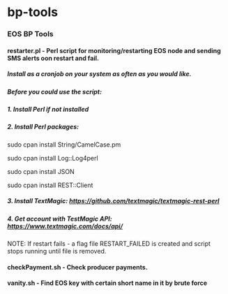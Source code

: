 # bp-tools
### EOS BP Tools 

#### restarter.pl - Perl script for monitoring/restarting EOS node and sending SMS alerts oon restart and fail.
##### Install as a cronjob on your system as often as you would like.
##### Before you could use the script:

##### 1. Install Perl if not installed

##### 2. Install Perl packages:

sudo cpan install String/CamelCase.pm

sudo cpan install Log::Log4perl

sudo cpan install JSON

sudo cpan install REST::Client

##### 3. Install TextMagic: https://github.com/textmagic/textmagic-rest-perl 

##### 4. Get account with TestMagic API: https://www.textmagic.com/docs/api/

NOTE: If restart fails - a flag file RESTART_FAILED is created and script stops running until file is removed.

#### checkPayment.sh - Check producer payments.

#### vanity.sh - Find EOS key with certain short name in it by brute force

